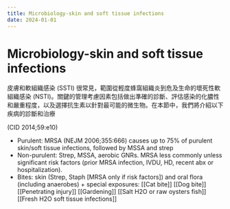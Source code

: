 ```yaml
---
title: Microbiology-skin and soft tissue infections
date: 2024-01-01
---
```

# Microbiology-skin and soft tissue infections
皮膚和軟組織感染 (SSTI) 很常見，範圍從輕度蜂窩組織炎到危及生命的壞死性軟組織感染 (NSTI)。關鍵的管理考慮因素包括做出準確的診斷、評估感染的化膿性和嚴重程度，以及選擇抗生素以針對最可能的微生物。在本節中，我們將介紹以下疾病的診斷和治療


(CID 2014;59:e10)
* Purulent: MRSA (NEJM 2006;355:666) causes up to 75% of purulent skin/soft tissue infections, followed by MSSA and strep
* Non-purulent: Strep, MSSA, aerobic GNRs. MRSA less commonly unless significant risk factors (prior MRSA infection, IVDU, HD, recent abx or hospitalization).
* Bites: skin (Strep, Staph [MRSA only if risk factors]) and oral flora (including anaerobes) + special exposures:
[[Cat bite]]
[[Dog bite]]
[[Penetrating injury]]
[[Gardening]]
[[Salt H2O or raw oysters fish]]
[[Fresh H2O soft tissue infections]]
